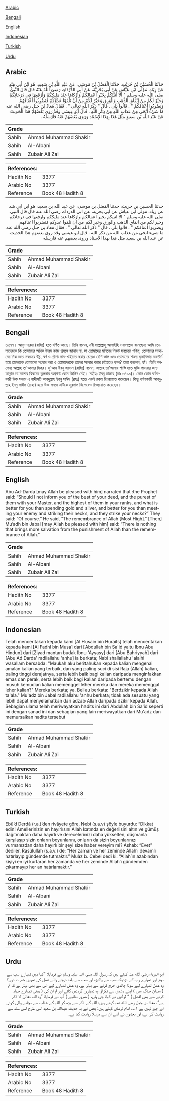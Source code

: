 [Arabic](#arabic)

[Bengali](#bengali)

[English](#english)

[Indonesian](#indonesian)

[Turkish](#turkish)

[Urdu](#urdu)

## Arabic


<div dir="rtl" lang="ar" style={{fontSize:'larger',backgroundColor:'#f8f9fa',padding:20}}>
حَدَّثَنَا الْحُسَيْنُ بْنُ حُرَيْثٍ، حَدَّثَنَا الْفَضْلُ بْنُ مُوسَى، عَنْ عَبْدِ اللَّهِ بْنِ سَعِيدٍ، هُوَ ابْنُ أَبِي هِنْدٍ عَنْ زِيَادٍ، مَوْلَى ابْنِ عَيَّاشٍ عَنْ أَبِي بَحْرِيَّةَ، عَنْ أَبِي الدَّرْدَاءِ، رَضِيَ اللَّهُ عَنْهُ قَالَ قَالَ النَّبِيُّ صلى الله عليه وسلم ‏"‏ أَلاَ أُنَبِّئُكُمْ بِخَيْرِ أَعْمَالِكُمْ وَأَزْكَاهَا عِنْدَ مَلِيكِكُمْ وَأَرْفَعِهَا فِي دَرَجَاتِكُمْ وَخَيْرٌ لَكُمْ مِنْ إِنْفَاقِ الذَّهَبِ وَالْوَرِقِ وَخَيْرٌ لَكُمْ مِنْ أَنْ تَلْقَوْا عَدُوَّكُمْ فَتَضْرِبُوا أَعْنَاقَهُمْ وَيَضْرِبُوا أَعْنَاقَكُمْ ‏"‏ ‏.‏ قَالُوا بَلَى ‏.‏ قَالَ ‏"‏ ذِكْرُ اللَّهِ تَعَالَى ‏"‏ ‏.‏ فَقَالَ مُعَاذُ بْنُ جَبَلٍ رضى الله عنه مَا شَيْءٌ أَنْجَى مِنْ عَذَابِ اللَّهِ مِنْ ذِكْرِ اللَّهِ ‏.‏ قَالَ أَبُو عِيسَى وَقَدْ رَوَى بَعْضُهُمْ هَذَا الْحَدِيثَ عَنْ عَبْدِ اللَّهِ بْنِ سَعِيدٍ مِثْلَ هَذَا بِهَذَا الإِسْنَادِ وَرَوَى بَعْضُهُمْ عَنْهُ فَأَرْسَلَهُ ‏.‏
</div>
<div style={{backgroundColor:'#f8f9fa',padding:20, marginBottom: 10}}><table> <thead> <tr> <th>Grade</th> <th></th> </tr> </thead> <tbody> <tr><td>Sahih</td><td>Ahmad Muhammad Shakir</td></tr><tr><td>Sahih</td><td>Al-Albani</td></tr><tr><td>Sahih</td><td>Zubair Ali Zai</td></tr></tbody></table><table> <thead> <tr> <th>References:</th> <th></th> </tr> </thead> <tbody><tr><td>Hadith No</td><td>3377</td></tr><tr><td>Arabic No</td><td>3377</td></tr><tr><td>Reference</td><td>Book 48 Hadith 8</td></tr></tbody></table></div>


<div dir="rtl" lang="ar" style={{fontSize:'larger',backgroundColor:'#f8f9fa',padding:20}}>
حدثنا الحسين بن حريث، حدثنا الفضل بن موسى، عن عبد الله بن سعيد، هو ابن ابي هند عن زياد، مولى ابن عياش عن ابي بحرية، عن ابي الدرداء، رضي الله عنه قال قال النبي صلى الله عليه وسلم " الا انبيكم بخير اعمالكم وازكاها عند مليككم وارفعها في درجاتكم وخير لكم من انفاق الذهب والورق وخير لكم من ان تلقوا عدوكم فتضربوا اعناقهم ويضربوا اعناقكم " . قالوا بلى . قال " ذكر الله تعالى " . فقال معاذ بن جبل رضى الله عنه ما شيء انجى من عذاب الله من ذكر الله . قال ابو عيسى وقد روى بعضهم هذا الحديث عن عبد الله بن سعيد مثل هذا بهذا الاسناد وروى بعضهم عنه فارسله
</div>
<div style={{backgroundColor:'#f8f9fa',padding:20, marginBottom: 10}}><table> <thead> <tr> <th>Grade</th> <th></th> </tr> </thead> <tbody> <tr><td>Sahih</td><td>Ahmad Muhammad Shakir</td></tr><tr><td>Sahih</td><td>Al-Albani</td></tr><tr><td>Sahih</td><td>Zubair Ali Zai</td></tr></tbody></table><table> <thead> <tr> <th>References:</th> <th></th> </tr> </thead> <tbody><tr><td>Hadith No</td><td>3377</td></tr><tr><td>Arabic No</td><td>3377</td></tr><tr><td>Reference</td><td>Book 48 Hadith 8</td></tr></tbody></table></div>

## Bengali


<div dir="ltr" lang="bn" style={{fontSize:'larger',backgroundColor:'#f8f9fa',padding:20}}>
৩৩৭৭। আবূদ দারদা (রাযিঃ) হতে বর্ণিত আছে। তিনি বলেন, নবী সাল্লাল্লাহু আলাইহি ওয়াসাল্লাম বলেছেনঃ আমি তোমাদেরকে কি তোমাদের অধিক উত্তম কাজ প্রসঙ্গে জানাব না, যা তোমাদের মনিবের নিকট সবচেয়ে পবিত্র, তোমাদের সম্মানের দিক হতে সবচেয়ে উঁচু, স্বর্ণ ও রৌপ্য দান-খাইরাত করার চেয়েও বেশি ভাল এবং তোমাদের শত্রুর মুকাবিলায় অবতীর্ণ হয়ে তাদেরকে তোমাদের সংহার করা ও তোমাদেরকে তাদের সংহার করার চাইতেও ভাল? তারা বললেন, হ্যাঁ। তিনি বললেনঃ আল্লাহ তা'আলার যিকর। মু'আয ইবনু জাবাল (রাযিঃ) বলেন, আল্লাহ তা'আলার শাস্তি হতে মুক্তি পাওয়ার জন্য আল্লাহ তা'আলার যিকরের তুলনায় অগ্রগণ্য কোন জিনিস নেই। সহীহঃ ইবনু মাজাহ (হাঃ ৩৭৯০)। কোন কোন বর্ণনাকারী উক্ত সনদে এ হাদীসটি আবদুল্লাহ ইবনু সাঈদ (রহঃ) হতে একই রকম রিওয়ায়াত করেছেন। কিছু বর্ণনাকারী আবদুল্লাহ ইবনু সাঈদ (রাহঃ) হতে উক্ত সনদে এটিকে মুরসাল হিসেবেও রিওয়ায়াত করেছেন।
</div>
<div style={{backgroundColor:'#f8f9fa',padding:20, marginBottom: 10}}><table> <thead> <tr> <th>Grade</th> <th></th> </tr> </thead> <tbody> <tr><td>Sahih</td><td>Ahmad Muhammad Shakir</td></tr><tr><td>Sahih</td><td>Al-Albani</td></tr><tr><td>Sahih</td><td>Zubair Ali Zai</td></tr></tbody></table><table> <thead> <tr> <th>References:</th> <th></th> </tr> </thead> <tbody><tr><td>Hadith No</td><td>3377</td></tr><tr><td>Arabic No</td><td>3377</td></tr><tr><td>Reference</td><td>Book 48 Hadith 8</td></tr></tbody></table></div>

## English


<div dir="ltr" lang="en" style={{fontSize:'larger',backgroundColor:'#f8f9fa',padding:20}}>
Abu Ad-Darda [may Allah be pleased with him] narrated that :the Prophet said: “Should I not inform you of the best of your deed, and the purest of them with your Master, and the highest of them in your ranks, and what is better for you than spending gold and silver, and better for you than meeting your enemy and striking their necks, and they strike your necks?” They said: “Of course.” He said, “The remembrance of Allah [Most High].” [Then] Mu’adh bin Jabal [may Allah be pleased with him] said: “There is nothing that brings more salvation from the punishment of Allah than the remembrance of Allah.”
</div>
<div style={{backgroundColor:'#f8f9fa',padding:20, marginBottom: 10}}><table> <thead> <tr> <th>Grade</th> <th></th> </tr> </thead> <tbody> <tr><td>Sahih</td><td>Ahmad Muhammad Shakir</td></tr><tr><td>Sahih</td><td>Al-Albani</td></tr><tr><td>Sahih</td><td>Zubair Ali Zai</td></tr></tbody></table><table> <thead> <tr> <th>References:</th> <th></th> </tr> </thead> <tbody><tr><td>Hadith No</td><td>3377</td></tr><tr><td>Arabic No</td><td>3377</td></tr><tr><td>Reference</td><td>Book 48 Hadith 8</td></tr></tbody></table></div>

## Indonesian


<div dir="ltr" lang="id" style={{fontSize:'larger',backgroundColor:'#f8f9fa',padding:20}}>
Telah menceritakan kepada kami [Al Husain bin Huraits] telah menceritakan kepada kami [Al Fadhl bin Musa] dari [Abdullah bin Sa'id yaitu Ibnu Abu Hindun] dari [Ziyad mantan budak Ibnu 'Ayyasy] dari [Abu Bahriyyah] dari [Abu Ad Darda' radliallahu 'anhu] ia berkata; Nabi shallallahu 'alaihi wasallam bersabda: "Maukah aku beritahukan kepada kalian mengenai amalan kalian yang terbaik, dan yang paling suci di sisi Raja (Allah) kalian, paling tinggi derajatnya, serta lebih baik bagi kalian daripada menginfakkan emas dan perak, serta lebih baik bagi kalian daripada bertemu dengan musuh kemudian kalian memenggel leher mereka dan mereka memenggal leher kalian?" Mereka berkata; ya. Beliau berkata: "Berdzikir kepada Allah ta'ala." Mu'adz bin Jabal radliallahu 'anhu berkata; tidak ada sesuatu yang lebih dapat menyelamatkan dari adzab Allah daripada dzikir kepada Allah. Sebagian ulama telah meriwayatkan hadits ini dari Abdullah bin Sa'id seperti ini dengan sanad ini dan sebagian yang lain meriwayatkan dari Mu'adz dan memursalkan hadits tersebut
</div>
<div style={{backgroundColor:'#f8f9fa',padding:20, marginBottom: 10}}><table> <thead> <tr> <th>Grade</th> <th></th> </tr> </thead> <tbody> <tr><td>Sahih</td><td>Ahmad Muhammad Shakir</td></tr><tr><td>Sahih</td><td>Al-Albani</td></tr><tr><td>Sahih</td><td>Zubair Ali Zai</td></tr></tbody></table><table> <thead> <tr> <th>References:</th> <th></th> </tr> </thead> <tbody><tr><td>Hadith No</td><td>3377</td></tr><tr><td>Arabic No</td><td>3377</td></tr><tr><td>Reference</td><td>Book 48 Hadith 8</td></tr></tbody></table></div>

## Turkish


<div dir="ltr" lang="tr" style={{fontSize:'larger',backgroundColor:'#f8f9fa',padding:20}}>
Ebû’d Derdâ (r.a.)’den rivâyete göre, Nebi (s.a.v) şöyle buyurdu: “Dikkat edin! Amellerinizin en hayırlısını Allah katında en değerlisini altın ve gümüş dağıtmaktan daha hayırlı ve derecelerinizi daha yükselten, düşmanla karşılaşıp sizin onların boyunlarını, onların da sizin boyunlarınızı vurmanızdan daha hayırlı bir şeyi size haber vereyim mi? Ashab: “Evet” dediler. Rasûlullah (s.a.v.) de: “Her zaman ve her zeminde Allah’ı devamlı hatırlayıp gündemde tutmaktır.” Muâz b. Cebel dedi ki: “Allah’ın azabından kişiyi en iyi kurtaran her zamanda ve her zeminde Allah’ı gündemden çıkarmayıp her an hatırlamaktır.”
</div>
<div style={{backgroundColor:'#f8f9fa',padding:20, marginBottom: 10}}><table> <thead> <tr> <th>Grade</th> <th></th> </tr> </thead> <tbody> <tr><td>Sahih</td><td>Ahmad Muhammad Shakir</td></tr><tr><td>Sahih</td><td>Al-Albani</td></tr><tr><td>Sahih</td><td>Zubair Ali Zai</td></tr></tbody></table><table> <thead> <tr> <th>References:</th> <th></th> </tr> </thead> <tbody><tr><td>Hadith No</td><td>3377</td></tr><tr><td>Arabic No</td><td>3377</td></tr><tr><td>Reference</td><td>Book 48 Hadith 8</td></tr></tbody></table></div>

## Urdu


<div dir="rtl" lang="ur" style={{fontSize:'larger',backgroundColor:'#f8f9fa',padding:20}}>
ابو الدرداء رضی الله عنہ کہتے ہیں کہ رسول اللہ صلی اللہ علیہ وسلم نے فرمایا: ”کیا میں تمہارے سب سے بہتر اور تمہارے رب کے نزدیک سب سے پاکیزہ اور سب سے بلند درجے والے عمل کی تمہیں خبر نہ دوں؟ وہ عمل تمہارے لیے سونا چاندی خرچ کرنے سے بہتر ہے، وہ عمل تمہارے لیے اس سے بھی بہتر ہے کہ تم ( میدان جنگ میں ) اپنے دشمن سے ٹکراؤ، وہ تمہاری گردنیں کاٹے اور تم ان کی ( یعنی تمہارے جہاد کرنے سے بھی افضل ) “ لوگوں نے کہا: جی ہاں، ( ضرور بتائیے ) آپ نے فرمایا: ”وہ اللہ تعالیٰ کا ذکر ہے“، معاذ بن جبل رضی الله عنہ کہتے ہیں: اللہ کے ذکر سے بڑھ کر اللہ کے عذاب سے بچانے والی کوئی اور چیز نہیں ہے ۱؎۔ امام ترمذی کہتے ہیں: بعض نے یہ حدیث عبداللہ بن سعید اسی طرح اسی سند سے روایت کی ہے، اور بعضوں نے اسے ان سے مرسلاً روایت کیا ہے۔
</div>
<div style={{backgroundColor:'#f8f9fa',padding:20, marginBottom: 10}}><table> <thead> <tr> <th>Grade</th> <th></th> </tr> </thead> <tbody> <tr><td>Sahih</td><td>Ahmad Muhammad Shakir</td></tr><tr><td>Sahih</td><td>Al-Albani</td></tr><tr><td>Sahih</td><td>Zubair Ali Zai</td></tr></tbody></table><table> <thead> <tr> <th>References:</th> <th></th> </tr> </thead> <tbody><tr><td>Hadith No</td><td>3377</td></tr><tr><td>Arabic No</td><td>3377</td></tr><tr><td>Reference</td><td>Book 48 Hadith 8</td></tr></tbody></table></div>